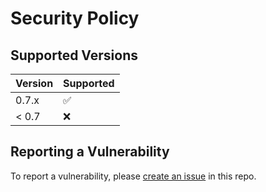 # Security Policy

## Supported Versions

| Version | Supported          |
| ------- | ------------------ |
| 0.7.x   | :white_check_mark: |
| < 0.7   | :x:                |

## Reporting a Vulnerability

To report a vulnerability, please
[create an issue](https://github.com/integreat-io/integreat-transformers/issues)
in this repo.
